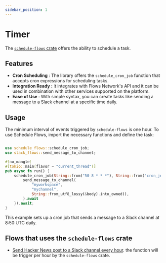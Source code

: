 ```yaml
---
sidebar_position: 1
---
```


# Timer

The [`schedule-flows` crate](https://crates.io/crates/schedule-flows) offers the ability to schedule a task.

## Features 
- **Cron Scheduling** : The library offers the `schedule_cron_job` function that accepts cron expressions for scheduling tasks​. 
- **Integration Ready** : It integrates with Flows Network's API and it can be used in combination with other services supported on the platform​​. 
- **Ease of Use** : With simple syntax, you can create tasks like sending a message to a Slack channel at a specific time daily​.


## Usage

The minimum interval of events triggered by `schedule-flows` is one hour.
To use Schedule Flows, import the necessary functions and define the task:

```rust

use schedule_flows::schedule_cron_job;
use slack_flows::send_message_to_channel;

#[no_mangle]
#[tokio::main(flavor = "current_thread")]
pub async fn run() {
    schedule_cron_job(String::from("50 8 * * *"), String::from("cron_job_evoked"), |body| {
        send_message_to_channel(
            "myworkspace",
            "mychannel",
            String::from_utf8_lossy(&body).into_owned(),
        ).await
    }).await;
}
```

This example sets up a cron job that sends a message to a Slack channel at 8:50 UTC daily.


## Flows that uses the `schedule-flows` crate

- [Send Hacker News post to a Slack channel every hour]( https://github.com/flows-network/hackernews-alert). the function will be trigger per hour by the `schedule-flows` crate.